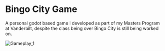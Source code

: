 # Bingo City Game
A personal godot based game I developed as part of my Masters Program at Vanderbilt, despite the class being over Bingo City is still being worked on.

![Gameplay_1](https://github.com/Nelsontorresjr330/Bingo-City-Game/Picture1.png?raw=true)
